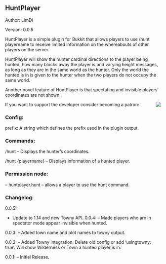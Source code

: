 ## HuntPlayer
Author: LlmDl

Version: 0.0.5

HuntPlayer is a simple plugin for Bukkit that allows players to use /hunt playername to receive limited information on the whereabouts of other players on the server.

HuntPlayer will show the hunter cardinal directions to the player being hunted, how many blocks away the player is and varying height messages, as long as they are in the same world as the hunter. Only the world the hunted is in is given to the hunter when the two players do not occupy the same world.

Another novel feature of HuntPlayer is that spectating and invisible players’ coordinates are not shown.

If you want to support the developer consider becoming a patron: 
[<img align=right src="https://user-images.githubusercontent.com/879756/65957602-d3795800-e412-11e9-8b27-dda76b6fed13.PNG">](https://www.patreon.com/bePatron?u=25096724)

### Config:
prefix:  A string which defines the prefix used in the plugin output.

### Commands:
/hunt – Displays the hunter’s coordinates.

/hunt {playername} – Displays information of a hunted player.

### Permission node:
– huntplayer.hunt – allows a player to use the hunt command.

### Changelog:
0.0.5: 
- Update to 1.14 and new Towny API.
0.0.4:
– Made players who are in spectator mode appear invisible when hunted.

0.0.3:
– Added town name and plot names to towny output.

0.0.2:
– Added Towny integration. Delete old config or add ‘usingtowny: true’. Will show Wilderness or Town a hunted player is in.

0.0.1:
– Initial Release.
